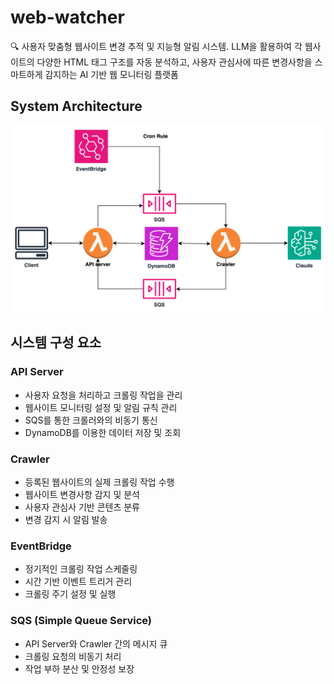 # web-watcher

🔍 사용자 맞춤형 웹사이트 변경 추적 및 지능형 알림 시스템. LLM을 활용하여 각 웹사이트의 다양한 HTML 태그 구조를 자동 분석하고, 사용자 관심사에 따른 변경사항을 스마트하게 감지하는 AI 기반 웹 모니터링 플랫폼

## System Architecture

![Web Watcher Architecture](./web-watcher.drawio.svg)

## 시스템 구성 요소

### API Server

- 사용자 요청을 처리하고 크롤링 작업을 관리
- 웹사이트 모니터링 설정 및 알림 규칙 관리
- SQS를 통한 크롤러와의 비동기 통신
- DynamoDB를 이용한 데이터 저장 및 조회

### Crawler

- 등록된 웹사이트의 실제 크롤링 작업 수행
- 웹사이트 변경사항 감지 및 분석
- 사용자 관심사 기반 콘텐츠 분류
- 변경 감지 시 알림 발송

### EventBridge

- 정기적인 크롤링 작업 스케줄링
- 시간 기반 이벤트 트리거 관리
- 크롤링 주기 설정 및 실행

### SQS (Simple Queue Service)

- API Server와 Crawler 간의 메시지 큐
- 크롤링 요청의 비동기 처리
- 작업 부하 분산 및 안정성 보장
